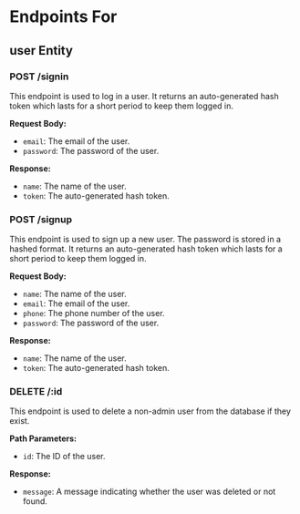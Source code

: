# Endpoints For

## user Entity

### POST /signin

This endpoint is used to log in a user. It returns an auto-generated hash token which lasts for a short period to keep them logged in.

**Request Body:**

- `email`: The email of the user.
- `password`: The password of the user.

**Response:**

- `name`: The name of the user.
- `token`: The auto-generated hash token.

### POST /signup

This endpoint is used to sign up a new user. The password is stored in a hashed format. It returns an auto-generated hash token which lasts for a short period to keep them logged in.

**Request Body:**

- `name`: The name of the user.
- `email`: The email of the user.
- `phone`: The phone number of the user.
- `password`: The password of the user.

**Response:**

- `name`: The name of the user.
- `token`: The auto-generated hash token.

### DELETE /:id

This endpoint is used to delete a non-admin user from the database if they exist.

**Path Parameters:**

- `id`: The ID of the user.

**Response:**

- `message`: A message indicating whether the user was deleted or not found.
